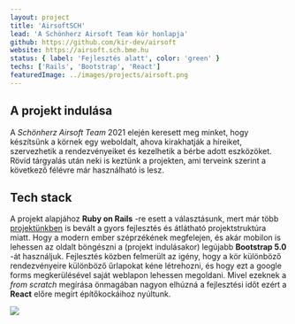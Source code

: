 ```yaml
---
layout: project
title: 'AirsoftSCH'
lead: 'A Schönherz Airsoft Team kör honlapja'
github: https://github.com/kir-dev/airsoft
website: https://airsoft.sch.bme.hu
status: { label: 'Fejlesztés alatt', color: 'green' }
techs: ['Rails', 'Bootstrap', 'React']
featuredImage: ../images/projects/airsoft.png
---
```


## A projekt indulása

A *Schönherz Airsoft Team* 2021 elején keresett meg minket, hogy készítsünk a körnek egy weboldalt, ahova kirakhatják a híreiket, szervezhetik a rendezvényeiket és kezelhetik a bérbe adott eszközöket. Rövid tárgyalás után neki is keztünk a projekten, ami terveink szerint a következő félévre már használható is lesz.

## Tech stack

A projekt alapjához **Ruby on Rails** -re esett a választásunk, mert már több [projektünkben](/projects) is bevált a gyors fejlesztés és átlátható projektstruktúra miatt. Hogy a modern ember széprzékének megfelejen, és akár mobilon is lehessen az oldalt böngészni a (projekt indulásakor) legújabb **Bootstrap 5.0** -át használjuk. Fejlesztés közben felmerült az igény, hogy a kör különböző rendezvényeire különböző űrlapokat kéne létrehozni, és hogy ezt a google forms megkerülésével saját weblapon lehessen megoldani. Mivel ezeknek a *from scratch* megírása önmagában nagyon elhúzná a fejlesztési időt ezért a **React** előre megírt építőkockáihoz nyúltunk.

![](https://i.imgur.com/WJnLCRz.png)
